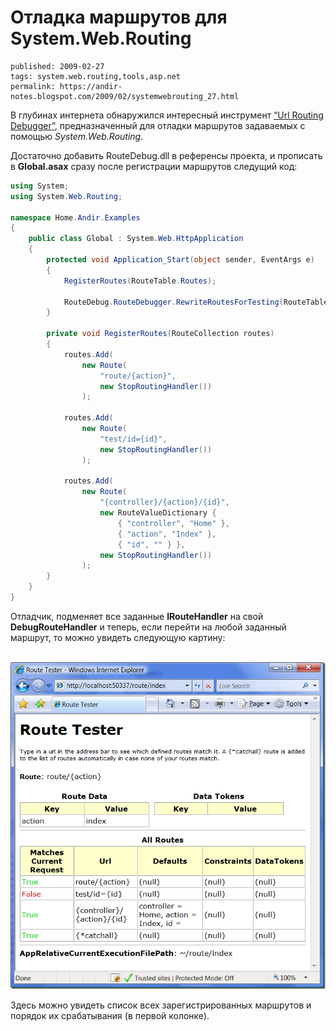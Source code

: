 Отладка маршрутов для System.Web.Routing
========================================

    published: 2009-02-27 
    tags: system.web.routing,tools,asp.net 
    permalink: https://andir-notes.blogspot.com/2009/02/systemwebrouting_27.html

В глубинах интернета обнаружился интересный инструмент [“Url Routing Debugger”](http://haacked.com/archive/2008/03/13/url-routing-debugger.aspx "Haacked: ASP.NET Routing Debugger"), предназначенный для отладки маршрутов задаваемых с помощью _System.Web.Routing_.

Достаточно добавить RouteDebug.dll в референсы проекта, и прописать в **Global.asax** сразу после регистрации маршрутов следущий код:

``` cs
using System;
using System.Web.Routing;

namespace Home.Andir.Examples
{
    public class Global : System.Web.HttpApplication
    {
        protected void Application_Start(object sender, EventArgs e)
        {
            RegisterRoutes(RouteTable.Routes);

            RouteDebug.RouteDebugger.RewriteRoutesForTesting(RouteTable.Routes);
        }

        private void RegisterRoutes(RouteCollection routes)
        {
            routes.Add(
                new Route(
                    "route/{action}",
                    new StopRoutingHandler())
                );

            routes.Add(
                new Route(
                    "test/id={id}",
                    new StopRoutingHandler())
                );

            routes.Add(
                new Route(
                    "{controller}/{action}/{id}",
                    new RouteValueDictionary {
                        { "controller", "Home" },
                        { "action", "Index" },
                        { "id", "" } },
                    new StopRoutingHandler())
                );
        }
    }
}
```

Отладчик, подменяет все заданные **IRouteHandler** на свой **DebugRouteHandler** и теперь, если перейти на любой заданный маршрут, то можно увидеть следующую картину:

 ![Скриншот: RouteDebugger в действии](Screenshot__RouteDebugger_in_action.png "Скриншот: RouteDebugger в действии")

Здесь можно увидеть список всех зарегистрированных маршрутов и порядок их срабатывания (в первой колонке).